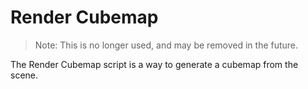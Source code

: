 # Render Cubemap

> Note: This is no longer used, and may be removed in the future.

The Render Cubemap script is a way to generate a cubemap from the scene. 